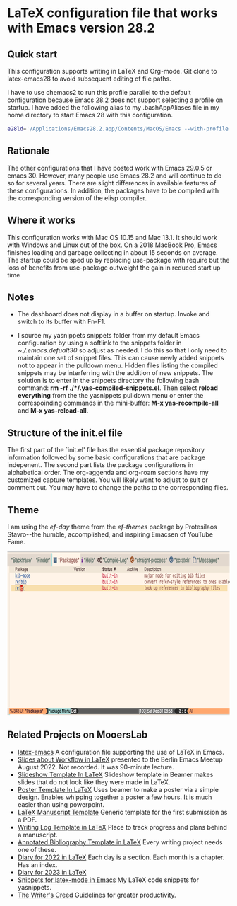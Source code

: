 # LaTeX configuration file that works with Emacs version 28.2

## Quick start
This configuration supports writing in LaTeX and Org-mode.
Git clone to latex-emacs28 to avoid subsequent editing of file paths.

I have to use chemacs2 to run this profile parallel to the default configuration because Emacs 28.2 does not support selecting a profile on startup.
I have added the following alias to my .bashAppAliases file in my home directory to start Emacs 28 with this configuration.

```bash
e28ld='/Applications/Emacs28.2.app/Contents/MacOS/Emacs --with-profile latex28 --debug-init'
```

## Rationale
The other configurations that I have posted work with Emacs 29.0.5 or emacs 30.
However, many people use Emacs 28.2 and will continue to do so for several years.
There are slight differences in available features of these configurations.
In addition, the packages have to be compiled with the corresponding version of the elisp compiler.

## Where it works
This configuration works with Mac OS 10.15 and Mac 13.1. 
It should work with Windows and Linux out of the box.
On a 2018 MacBook Pro, Emacs finishes loading and garbage collecting in about 15 seconds on average.
The startup could be sped up by replacing use-package with require but the loss of benefits from use-package outweight the gain in reduced start up time

## Notes
- The dashboard does not display in a buffer on startup. Invoke and switch to its buffer with Fn-F1.

- I source my yasnippets snippets folder from my default Emacs configuration by using a softlink to the snippets folder in *~./.emacs.defualt30* so adjust as needed.
I do this so that I only need to maintain one set of snippet files.
This can cause newly added snippets not to appear in the pulldown menu.
Hidden files listing the compiled snippets may be interferring with the addition of new snippets.
The solution is to enter in the snippets directory the following bash command: **rm -rf ./\*/.yas-compiled-snippets.el**. 
Then select **reload everything** from the the yasnippets pulldown menu or enter the correspoinding commands in the mini-buffer: **M-x yas-recompile-all** and **M-x yas-reload-all**.

## Structure of the init.el file
The first part of the `init.el' file has the essential package repository information followed by some basic configurations that are package indepenent.
The second part lists the package configurations in alphabetical order.
The org-aggenda and org-roam sections have my customized capture templates.
You will likely want to adjust to suit or comment out.
You may have to change the paths to the corresponding files.

## Theme
I am using the *ef-day* theme from the *ef-themes* package by Protesilaos Stavro--the humble, accomplished, and inspiring Emacsen of YouTube Fame.

<p align="center"><img src="./images/ef-day-example.png" alt="HTML5 Icon" style="width:819px;height:369px;"></p>


## Related Projects on MooersLab
- [latex-emacs](https://github.com/MooersLab/latex-emacs) A configuration file supporting the use of LaTeX in Emacs.
- [Slides about Workflow in LaTeX](https://github.com/MooersLab/BerlinEmacsAugust2022) presented to the Berlin Emacs Meetup August 2022. Not recorded. It was 90-minute lecture.
- [Slideshow Template In LaTeX](https://github.com/MooersLab/slideshowTemplateLaTeX) Slideshow template in Beamer makes slides that do not look like they were made in LaTeX.
- [Poster Template In LaTeX](https://github.com/MooersLab/posterInLaTeX) Uses beamer to make a poster via a simple design. Enables whipping together a poster a few hours. It is much easier than using powerpoint.
- [LaTeX Manuscript Template](https://github.com/MooersLab/manuscriptInLaTeX/edit/main/README.md) Generic template for the first submission as a PDF.
- [Writing Log Template in LaTeX](https://github.com/MooersLab/writingLogTemplate) Place to track progress and plans behind a manuscript.
- [Annotated Bibliography Template in LaTeX](https://github.com/MooersLab/annotatedBibliography) Every writing project needs one of these.
- [Diary for 2022 in LaTeX](https://github.com/MooersLab/diary2022inLaTeX) Each day is a section. Each month is a chapter. Has an index.
- [Diary for 2023 in LaTeX](https://github.com/MooersLab/diary2023inLaTeX) 
- [Snippets for latex-mode in Emacs](https://github.com/MooersLab/snippet-latex-mode) My LaTeX code snippets for yasnippets.
- [The Writer's Creed](https://github.com/MooersLab/thewriterslaw) Guidelines for greater productivity.

